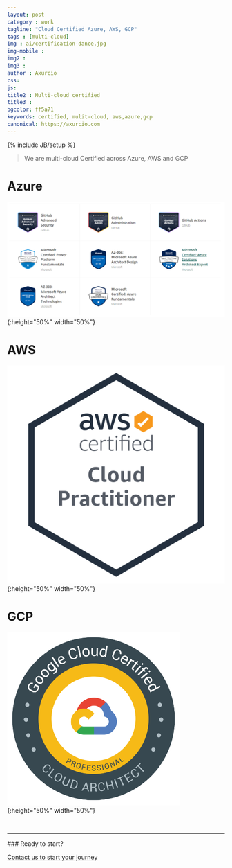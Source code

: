```yaml
---
layout: post
category : work
tagline: "Cloud Certified Azure, AWS, GCP"
tags : [multi-cloud]
img : ai/certification-dance.jpg
img-mobile : 
img2 : 
img3 : 
author : Axurcio
css: 
js: 
title2 : Multi-cloud certified
title3 : 
bgcolor: ff5a71
keywords: certified, mulit-cloud, aws,azure,gcp 
canonical: https://axurcio.com
---
```

{% include JB/setup %}

> We are multi-cloud Certified across Azure, AWS and GCP  
<!--more-->

# Azure

![Azure](/assets/images/certs/azure.png){:height="50%" width="50%"}

# AWS 

![AWS](/assets/images/certs/aws.png){:height="50%" width="50%"}

# GCP 

![AWS](/assets/images/certs/gcp.png){:height="50%" width="50%"}

<br />
<hr />
### Ready to start?  

[Contact us to start your journey](/contact)